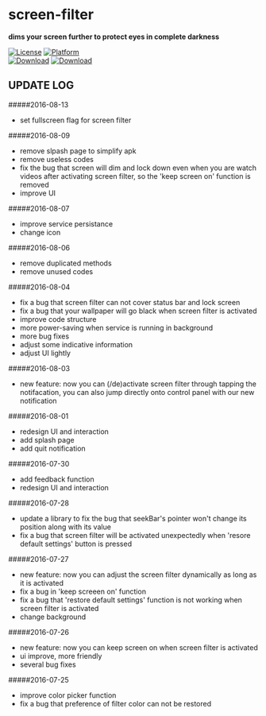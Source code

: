 # screen-filter
**dims your screen further to protect eyes in complete darkness**
  
[![License](https://img.shields.io/badge/LICENSE-GPL%203-blue.svg?style=flat-square)](https://github.com/hwding/make-it-darker/blob/master/LICENSE)
[![Platform](https://img.shields.io/badge/PLATFORM-Android-red.svg?style=flat-square)](https://www.android.com/)  
[![Download](https://img.shields.io/badge/DOWNLOAD-coolapk-green.svg?style=flat-square)](http://www.coolapk.com/apk/com.amastigote.darker)
[![Download](https://img.shields.io/badge/DOWNLOAD-wandoujia-green.svg?style=flat-square)](http://www.wandoujia.com/apps/com.amastigote.darker)

## UPDATE LOG
#####2016-08-13
  - set fullscreen flag for screen filter

#####2016-08-09
  - remove slpash page to simplify apk
  - remove useless codes
  - fix the bug that screen will dim and lock down even when you are watch videos after activating screen filter, so the 'keep screen on' function is removed
  - improve UI

#####2016-08-07
  - improve service persistance
  - change icon

#####2016-08-06
  - remove duplicated methods
  - remove unused codes

#####2016-08-04
  - fix a bug that screen filter can not cover status bar and lock screen
  - fix a bug that your wallpaper will go black when screen filter is activated
  - improve code structure
  - more power-saving when service is running in background
  - more bug fixes
  - adjust some indicative information
  - adjust UI lightly

#####2016-08-03
  - new feature: now you can (/de)activate screen filter through tapping the notifacation, you can also jump directly onto control panel with our new notification

#####2016-08-01
  - redesign UI and interaction
  - add splash page
  - add quit notification

#####2016-07-30
  - add feedback function
  - redesign UI and interaction

#####2016-07-28
  - update a library to fix the bug that seekBar's pointer won't change its position along with its value
  - fix a bug that screen filter will be activated unexpectedly when 'resore default settings' button is pressed

#####2016-07-27
  - new feature: now you can adjust the screen filter dynamically as long as it is activated
  - fix a bug in 'keep screeen on' function
  - fix a bug that 'restore default settings' function is not working when screen filter is activated
  - change background

#####2016-07-26
  - new feature: now you can keep screen on when screen filter is activated  
  - ui improve, more friendly
  - several bug fixes

#####2016-07-25
  - improve color picker function
  - fix a bug that preference of filter color can not be restored
